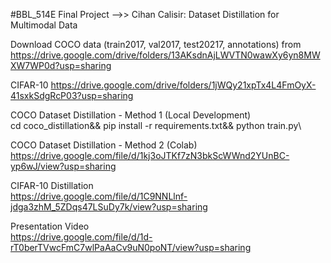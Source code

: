 #BBL_514E Final Project -->>
Cihan Calisir: Dataset Distillation for Multimodal Data

Download COCO data (train2017, val2017, test20217, annotations) from https://drive.google.com/drive/folders/13AKsdnAjLWVTN0wawXy6yn8MWXW7WP0d?usp=sharing

CIFAR-10
https://drive.google.com/drive/folders/1jWQy21xpTx4L4FmOyX-41sxkSdgRcP03?usp=sharing



COCO Dataset Distillation - Method 1 (Local Development)\
cd coco_distillation&& 
pip install -r requirements.txt&&
python train.py\

COCO Dataset Distillation - Method 2 (Colab)\
https://drive.google.com/file/d/1kj3oJTKf7zN3bkScWWnd2YUnBC-yp6wJ/view?usp=sharing

CIFAR-10 Distillation\
https://drive.google.com/file/d/1C9NNLlnf-jdga3zhM_5ZDqs47LSuDy7k/view?usp=sharing


Presentation Video\
https://drive.google.com/file/d/1d-rT0berTVwcFmC7wlPaAaCv9uN0poNT/view?usp=sharing
